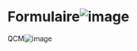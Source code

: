 # Formulaire![image](https://user-images.githubusercontent.com/116294519/204358315-9b9d0479-3678-4dd2-8229-c32c8e26d3f6.png)
QCM![image](https://user-images.githubusercontent.com/116294519/204358389-05e41f4e-5a62-4322-90e6-ef57e63a2658.png)

